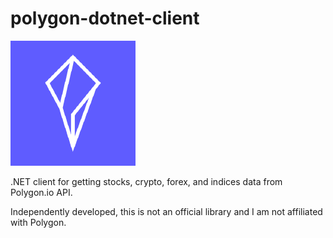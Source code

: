 # polygon-dotnet-client

![image](./docs/polygon_icon.png)

.NET client for getting stocks, crypto, forex, and indices data from Polygon.io API.

Independently developed, this is not an official library and I am not affiliated with Polygon.